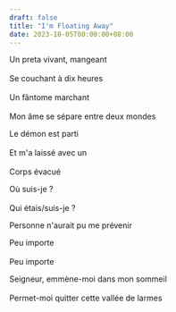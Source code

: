 ```yaml
---
draft: false
title: "I'm Floating Away"
date: 2023-10-05T00:00:00+08:00
--- 
```

Un preta vivant, mangeant <br>  
Se couchant à dix heures <br>  
Un fântome marchant <br>  
Mon âme se sépare entre deux mondes <br>  

Le démon est parti <br>  
Et m'a laissé avec un <br>  
Corps évacué

Où suis-je ? <br>  
Qui étais/suis-je ?

Personne n'aurait pu me prévenir

Peu importe <br>  
Peu importe 

Seigneur, emmène-moi dans mon sommeil <br>  
Permet-moi quitter cette vallée de larmes 